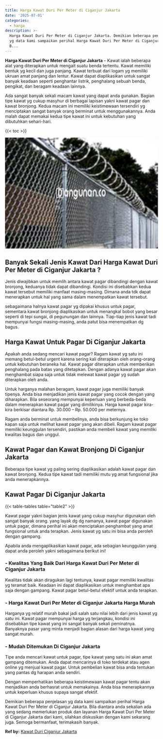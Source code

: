 ```yaml
---
title: Harga Kawat Duri Per Meter di Ciganjur Jakarta
date: '2025-07-01'
categories:
  - harga
description: >-
  Harga Kawat Duri Per Meter di Ciganjur Jakarta. Demikian beberapa penjelasan
  yg data kami sampaikan perihal Harga Kawat Duri Per Meter di Ciganjur Jakarta.
  B...
---
```


**Harga Kawat Duri Per Meter di Ciganjur Jakarta** – Kawat ialah beberapa alat yang diterapkan untuk mengait suatu benda tertentu. Kawat memiliki bentuk yg kecil dan juga panjang. Kawat terbuat dari logam yg memiliki ukruan amat panjang dan lentur. Kawat dapat diaplikasikan untuk sangat banyak keadaan seperti penghantar listrik, penghalang sebuah benda, pengikat, dan beragam keadaan lainnya.

Ada sangat banyak sekali macam kawat yang dapat anda gunakan. Bagian tipe kawat yg cukup masyhur di berbagai lapisan yakni kawat pagar dan kawat bronjong. Kedua macam ini memiliki keistimewaan tersendiri yg menciptakan sangat banyak orang berminat untuk menggunakannya. Anda malah dapat memakai kedua tipe kawat ini untuk kebutuhan yang dibutuhkan sehari-hari.

{{< toc >}}

![Harga Kawat Duri Per Meter di Ciganjur Jakarta](/images/jual-kawat-murah05.png)

## Banyak Sekali Jenis Kawat Dari Harga Kawat Duri Per Meter di Ciganjur Jakarta ?

Jenis diwajibkan untuk memlih antara kawat pagar dibandingi dengan kawat bronjong, keduanya tidak dapat dibandingi. Kondisi ini disebabkan kedua kawat tersebut memiliki manfaat masing-masing. Dimana anda tdk dapat menerapkan untuk hal yang sama dalam menempatkan kawat tersebut.

sebagaimana halnya kawat pagar yg dipakai khusus untuk pagar, sementara kawat bronjong diaplikasikan untuk menangkal bobot yang besar seperti di tepi sungai, di pegunungan dan lainnya. Tiap-tiap jenis kawat tadi mempunyai fungsi masing-masing, anda patut bisa menempatkan dg bagus.

## Harga Kawat Untuk Pagar Di Ciganjur Jakarta

Apakah anda sedang mencari kawat pagar? Ragam kawat yg satu ini memang betul-betul urgent karena sering kali diterapkan oleh orang-orang untuk kebutuhan beraneka hal. Kawat pagar diterapkan untuk memberikan penghalang pada batas yang ditetapkan. Dengan adanya kawat pagar akan menghambat siapa saja untuk tidak melewat kawat pagar yg sudah diterapkan oleh anda.

Untuk harganya malahan beragam, kawat pagar juga memiliki banyak tipenya. Anda bisa menjadikan jenis kawat pagar yang cocok dengan yang diharapkan. Bila seseorang mempunyai keperluan yang berbeda-beda dalam menerapkan kawat pagar yang dimilikinya. Harga kawat pagar kira-kira berkisar diantara Rp. 30.000 – Rp. 50.000 per meternya.

Ragam anda berminat untuk membelinya, anda bisa berkunjung ke toko kapan saja untuk melihat kawat pagar yang akan dibeli. Ragam kawat pagar memiliki keunggulan tersendiri, pastikan anda membeli kawat yang memiliki kwalitas bagus dan unggul.

## Kawat Pagar dan Kawat Bronjong Di Ciganjur Jakarta

Beberapa tipe kawat yg paling sering diaplikasikan adalah kawat pagar dan kawat bronjong. Kedua tipe kawat tadi memiliki mutu yg amat fungsional jika anda menerapkannya.

## Kawat Pagar Di Ciganjur Jakarta

{{< table-tables table="table2" >}}

Kawat pagar yakni bagian jenis kawat yang cukup masyhur digunakan oleh sangat banyak orang. yang layak dg dg namanya, kawat pagar digunakan untuk pagar, dimana perihal ini akan menciptakan penghambat yang amat fungsional untuk anda terapkan. Jenis kawat yg satu ini bisa anda peroleh dengan gampang.

Apabila anda mengaplikasikan kawat pagar, ada sebagian keunggulan yang dapat anda peroleh yakni sebagaimana berikut ini!

### \- Kwalitas Yang Baik Dari Harga Kawat Duri Per Meter di Ciganjur Jakarta

Kwalitas tidak akan diragukan lagi tentunya, kawat pagar memiliki kwalitas yg teramat baik. Keadaan ini dapat diaplikasikan untuk menghambat apa saja dengan gampang. Kawat pagar betul-betul efektif untuk anda terapkan.

### \- Harga Kawat Duri Per Meter di Ciganjur Jakarta Harga Murah

Harganya yg relatif murah bakal jadi salah satu nilai lebih dari jenis kawat yg satu ini. Kawat pagar mempunyai harga yg terjangkau, kondisi ini disebabkan tipe kawat yang ini sangat banyak sekali peminatnya. Banyaknya pasar yang minta menjadi bagian alasan dari harga kawat yang sangat murah.

### \- Mudah Ditemukan Di Ciganjur Jakarta

Tipe anda mencari kawat untuk pagar, tipe kawat yang satu ini akan amat gampang ditemukan. Anda dapat mencarinya di toko terdekat atau agen online yg menjual kawat pagar. Untuk pembelian kawat bisa anda tentukan yang pantas dg harapan anda sendiri.

Dengan memperhatikan beberapa keistimewaan kawat pagar tentu akan menjadikan anda berhasrat untuk memakainya. Anda bisa menerapkannya untuk keperluan khusus supaya sangat efektif.

Demikian beberapa penjelasan yg data kami sampaikan perihal Harga Kawat Duri Per Meter di Ciganjur Jakarta. Bila diantara anda sekalian ada yang sedang memerlukan produk dan layanan Harga Kawat Duri Per Meter di Ciganjur Jakarta dari kami, silahkan diskusikan dengan kami sekarang juga. Semoga bermanfaat, terimakasih banyak.

**Ref by:** [Kawat Duri Ciganjur Jakarta](https://id.wikipedia.org/wiki/Kawat)
